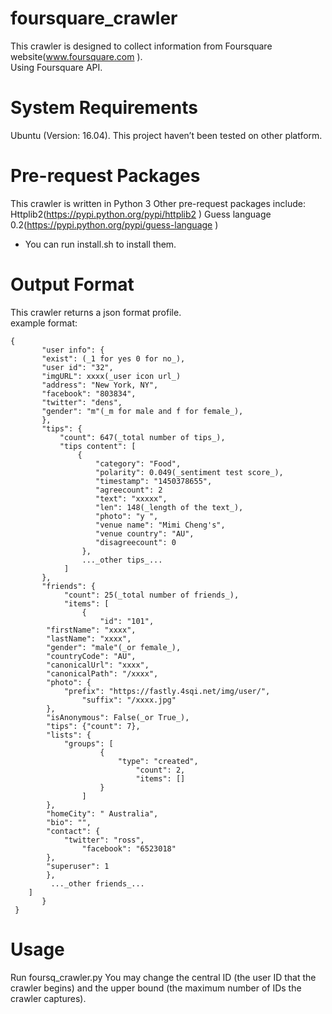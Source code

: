 
# foursquare_crawler
This crawler is designed to collect information from Foursquare website(www.foursquare.com ).</br>Using Foursquare API.</br> 
# System Requirements
Ubuntu (Version: 16.04). This project haven’t been tested on other platform.
# Pre-request Packages
This crawler is written in Python 3
Other pre-request packages include:
Httplib2(https://pypi.python.org/pypi/httplib2 )
Guess language 0.2(https://pypi.python.org/pypi/guess-language )
* You can run install.sh to install them.    
# Output Format
   This crawler returns a json format profile.</br>
   example format:</br>
   
    {   
           "user info": { 
           "exist": (_1 for yes 0 for no_),
           "user id": "32",
           "imgURL": xxxx(_user icon url_)
           "address": "New York, NY",
           "facebook": "803834",    
           "twitter": "dens", 
           "gender": "m"(_m for male and f for female_),
           },        
           "tips": {     
               "count": 647(_total number of tips_),     
               "tips content": [     
                   { 
                       "category": "Food",     
                       "polarity": 0.049(_sentiment test score_),      
                       "timestamp": "1450378655", 
                       "agreecount": 2
                       "text": "xxxxx",      
                       "len": 148(_length of the text_),      
                       "photo": "y ",      
                       "venue name": "Mimi Cheng's",
                       "venue country": "AU",   
                       "disagreecount": 0
                    }, 
                    ..._other tips_... 
                ] 
           },
           "friends": {
                "count": 25(_total number of friends_),
                "items": [
                    {
                        "id": "101",  
			"firstName": "xxxx", 
			"lastName": "xxxx", 
			"gender": "male"(_or female_),
			"countryCode": "AU", 
			"canonicalUrl": "xxxx", 
			"canonicalPath": "/xxxx", 
			"photo": {
				"prefix": "https://fastly.4sqi.net/img/user/", 
			        "suffix": "/xxxx.jpg"
			}, 
			"isAnonymous": False(_or True_), 
			"tips": {"count": 7}, 
			"lists": {
				"groups": [
			        	{
			        		"type": "created",
			               		"count": 2, 
			                	"items": []
			        	}
			        ]
			}, 
			"homeCity": " Australia", 
			"bio": "", 
			"contact": {
				"twitter": "ross", 
			        "facebook": "6523018"
			}, 
			"superuser": 1
		    },
		     ..._other friends_... 
		]
           }
     } 
    
# Usage
   Run foursq_crawler.py 
   You may change the central ID (the user ID that the crawler begins) and the upper bound (the maximum number of IDs the crawler captures).
